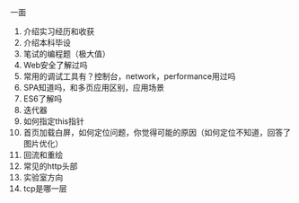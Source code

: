 一面
1. 介绍实习经历和收获
2. 介绍本科毕设
3. 笔试的编程题（极大值）
4. Web安全了解过吗
5. 常用的调试工具有？控制台，network，performance用过吗
6. SPA知道吗，和多页应用区别，应用场景
7. ES6了解吗
8. 迭代器
9. 如何指定this指针
10. 首页加载白屏，如何定位问题，你觉得可能的原因（如何定位不知道，回答了图片优化）
11. 回流和重绘
12. 常见的http头部
13. 实验室方向
14. tcp是哪一层
